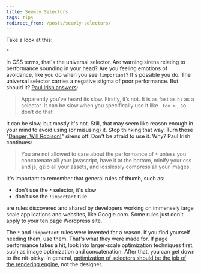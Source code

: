 ```yaml
---
title: Seemly Selectors
tags: tips
redirect_from: /posts/seemly-selectors/
---
```


Take a look at this:

`*`

In CSS terms, that's the universal selector. Are warning sirens relating to performance sounding in your head? Are you feeling emotions of avoidance, like you do when you see `!important`? It's possible you do. The universal selector carries a negative stigma of poor performance. But should it? [Paul Irish answers](http://paulirish.com/2012/box-sizing-border-box-ftw/):

> Apparently you’ve heard its slow. Firstly, it’s not. It is as fast as `h1` as a selector. It can be slow when you specifically use it like `.foo >` , so don’t do that

It can be slow, but mostly it's not. Still, that may seem like reason enough in your mind to avoid using (or misusing) it. Stop thinking that way. Turn those "[Danger, Will Robison!](http://en.wikipedia.org/wiki/Danger,_Will_Robinson)" sirens off. Don't be afraid to use it. Why? Paul Irish continues:

> You are not allowed to care about the performance of `*` unless you concatenate all your javascript, have it at the bottom, minify your css and js, gzip all your assets, and losslessly compress all your images.

It's important to remember that general rules of thumb, such as:

- don't use the `*` selector, it's slow
- don't use the `!important` rule

are rules discovered and shared by developers working on immensely large scale applications and websites, like Google.com. Some rules just don't apply to your ten page Wordpress site.

The `*` and `!important` rules were invented for a reason. If you find yourself needing them, use them. That's what they were made for. If page performance takes a hit, look into larger-scale optimization techniques first, such as image optimization and concatenation. After that, you can get down to the nit-picky. In general, [optimization of selectors should be the job of the rendering engine](http://calendar.perfplanet.com/2011/css-selector-performance-has-changed-for-the-better/), not the designer.

